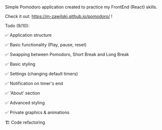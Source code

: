 Simple Pomodoro application created to practice my FrontEnd (React) skills.

Check it out: https://m-zawilski.github.io/pomodoro/ !


Todo (9/10):

✅ Application structure

✅ Basic functionality (Play, pause, reset)

✅ Swapping between Pomodoro, Short Break and Long Break

✅ Basic styling

✅ Settings (changing default timers)

✅ Notification on timer's end

✅ 'About' section

✅ Advanced styling

✅ Private graphics & animations

🏗 Code refactoring
